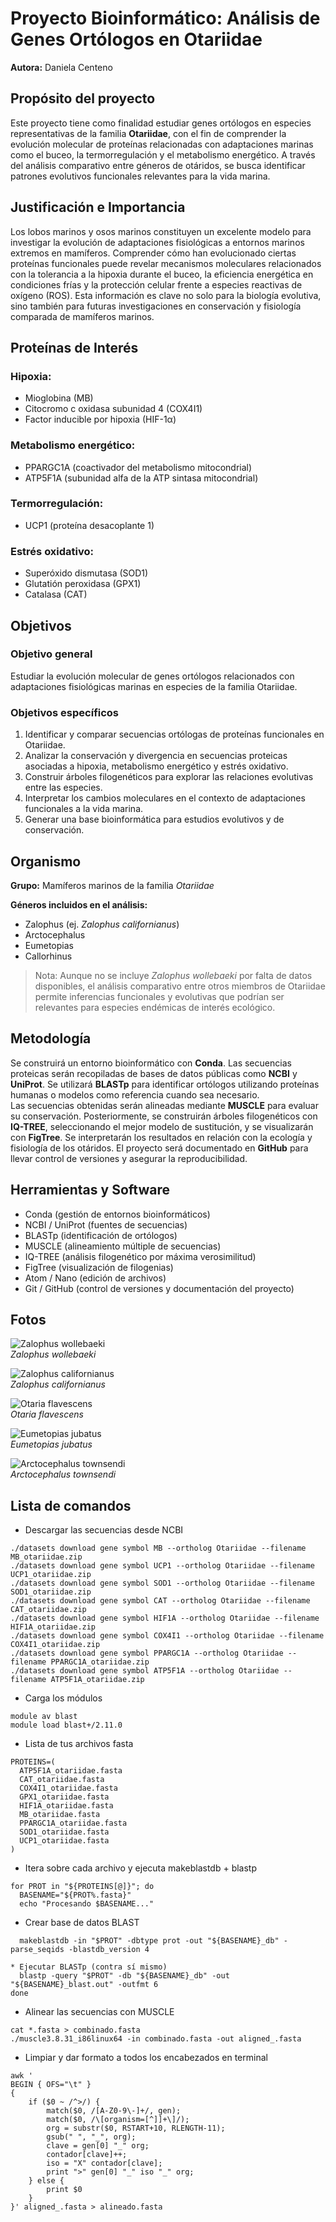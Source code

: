 # Proyecto Bioinformático: Análisis de Genes Ortólogos en Otariidae  
**Autora:** Daniela Centeno

## Propósito del proyecto  
Este proyecto tiene como finalidad estudiar genes ortólogos en especies representativas de la familia **Otariidae**, con el fin de comprender la evolución molecular de proteínas relacionadas con adaptaciones marinas como el buceo, la termorregulación y el metabolismo energético. A través del análisis comparativo entre géneros de otáridos, se busca identificar patrones evolutivos funcionales relevantes para la vida marina.

## Justificación e Importancia  
Los lobos marinos y osos marinos constituyen un excelente modelo para investigar la evolución de adaptaciones fisiológicas a entornos marinos extremos en mamíferos. Comprender cómo han evolucionado ciertas proteínas funcionales puede revelar mecanismos moleculares relacionados con la tolerancia a la hipoxia durante el buceo, la eficiencia energética en condiciones frías y la protección celular frente a especies reactivas de oxígeno (ROS). Esta información es clave no solo para la biología evolutiva, sino también para futuras investigaciones en conservación y fisiología comparada de mamíferos marinos.

## Proteínas de Interés  

### Hipoxia:  
- Mioglobina (MB)  
- Citocromo c oxidasa subunidad 4 (COX4I1)  
- Factor inducible por hipoxia (HIF-1α)  

### Metabolismo energético:  
- PPARGC1A (coactivador del metabolismo mitocondrial)  
- ATP5F1A (subunidad alfa de la ATP sintasa mitocondrial)  

### Termorregulación:  
- UCP1 (proteína desacoplante 1)  

### Estrés oxidativo:  
- Superóxido dismutasa (SOD1)  
- Glutatión peroxidasa (GPX1)  
- Catalasa (CAT)

## Objetivos

### Objetivo general  
Estudiar la evolución molecular de genes ortólogos relacionados con adaptaciones fisiológicas marinas en especies de la familia Otariidae.

### Objetivos específicos  
1. Identificar y comparar secuencias ortólogas de proteínas funcionales en Otariidae.  
2. Analizar la conservación y divergencia en secuencias proteicas asociadas a hipoxia, metabolismo energético y estrés oxidativo.  
3. Construir árboles filogenéticos para explorar las relaciones evolutivas entre las especies.  
4. Interpretar los cambios moleculares en el contexto de adaptaciones funcionales a la vida marina.  
5. Generar una base bioinformática para estudios evolutivos y de conservación.

## Organismo  

**Grupo:** Mamíferos marinos de la familia *Otariidae*

**Géneros incluidos en el análisis:**  
- Zalophus (ej. *Zalophus californianus*)  
- Arctocephalus  
- Eumetopias  
- Callorhinus  

> Nota: Aunque no se incluye *Zalophus wollebaeki* por falta de datos disponibles, el análisis comparativo entre otros miembros de Otariidae permite inferencias funcionales y evolutivas que podrían ser relevantes para especies endémicas de interés ecológico.

## Metodología  
Se construirá un entorno bioinformático con **Conda**. Las secuencias proteicas serán recopiladas de bases de datos públicas como **NCBI** y **UniProt**. Se utilizará **BLASTp** para identificar ortólogos utilizando proteínas humanas o modelos como referencia cuando sea necesario.  
Las secuencias obtenidas serán alineadas mediante **MUSCLE** para evaluar su conservación. Posteriormente, se construirán árboles filogenéticos con **IQ-TREE**, seleccionando el mejor modelo de sustitución, y se visualizarán con **FigTree**. Se interpretarán los resultados en relación con la ecología y fisiología de los otáridos. El proyecto será documentado en **GitHub** para llevar control de versiones y asegurar la reproducibilidad.

## Herramientas y Software  
- Conda (gestión de entornos bioinformáticos)  
- NCBI / UniProt (fuentes de secuencias)  
- BLASTp (identificación de ortólogos)  
- MUSCLE (alineamiento múltiple de secuencias)  
- IQ-TREE (análisis filogenético por máxima verosimilitud)  
- FigTree (visualización de filogenias)  
- Atom / Nano (edición de archivos)  
- Git / GitHub (control de versiones y documentación del proyecto)



## Fotos

![Zalophus wollebaeki](https://datazone.darwinfoundation.org/images/checklist/cp_1194.jpg)  
*Zalophus wollebaeki*

![Zalophus californianus](https://www.racerocks.ca/wp-content/uploads/2015/06/rm2010calsl.jpg)  
*Zalophus californianus*

![Otaria flavescens](https://ecoregistros.org/site/images/dataimages/2019/09/01/348207/Leao-marinho--Otaria-flavescens--macho-.jpg)  
*Otaria flavescens*

![Eumetopias jubatus](https://sealion-world.com/wp-content/uploads/Steller-Sea-Lion_624.jpg)  
*Eumetopias jubatus*

![Arctocephalus townsendi](https://zooinstitutes.com/img/animals/24/24234.jpg)  
*Arctocephalus townsendi*


## Lista de comandos

* Descargar las secuencias desde NCBI

```
./datasets download gene symbol MB --ortholog Otariidae --filename MB_otariidae.zip
./datasets download gene symbol UCP1 --ortholog Otariidae --filename UCP1_otariidae.zip
./datasets download gene symbol SOD1 --ortholog Otariidae --filename SOD1_otariidae.zip
./datasets download gene symbol CAT --ortholog Otariidae --filename CAT_otariidae.zip
./datasets download gene symbol HIF1A --ortholog Otariidae --filename HIF1A_otariidae.zip
./datasets download gene symbol COX4I1 --ortholog Otariidae --filename COX4I1_otariidae.zip
./datasets download gene symbol PPARGC1A --ortholog Otariidae --filename PPARGC1A_otariidae.zip
./datasets download gene symbol ATP5F1A --ortholog Otariidae --filename ATP5F1A_otariidae.zip

```
* Carga los módulos

```
module av blast
module load blast+/2.11.0
```
* Lista de tus archivos fasta

```
PROTEINS=(
  ATP5F1A_otariidae.fasta
  CAT_otariidae.fasta
  COX4I1_otariidae.fasta
  GPX1_otariidae.fasta
  HIF1A_otariidae.fasta
  MB_otariidae.fasta
  PPARGC1A_otariidae.fasta
  SOD1_otariidae.fasta
  UCP1_otariidae.fasta
)
```
* Itera sobre cada archivo y ejecuta makeblastdb + blastp
```
for PROT in "${PROTEINS[@]}"; do
  BASENAME="${PROT%.fasta}"
  echo "Procesando $BASENAME..."
```
* Crear base de datos BLAST
```
  makeblastdb -in "$PROT" -dbtype prot -out "${BASENAME}_db" -parse_seqids -blastdb_version 4

* Ejecutar BLASTp (contra sí mismo)
  blastp -query "$PROT" -db "${BASENAME}_db" -out "${BASENAME}_blast.out" -outfmt 6
done

```
* Alinear las secuencias con MUSCLE
```
cat *.fasta > combinado.fasta
./muscle3.8.31_i86linux64 -in combinado.fasta -out aligned_.fasta
```
* Limpiar y dar formato a todos los encabezados en terminal
```
awk '
BEGIN { OFS="\t" }
{
    if ($0 ~ /^>/) {
        match($0, /[A-Z0-9\-]+/, gen);
        match($0, /\[organism=[^]]+\]/);
        org = substr($0, RSTART+10, RLENGTH-11);
        gsub(" ", "_", org);
        clave = gen[0] "_" org;
        contador[clave]++;
        iso = "X" contador[clave];
        print ">" gen[0] "_" iso "_" org;
    } else {
        print $0
    }
}' aligned_.fasta > alineado.fasta

```
